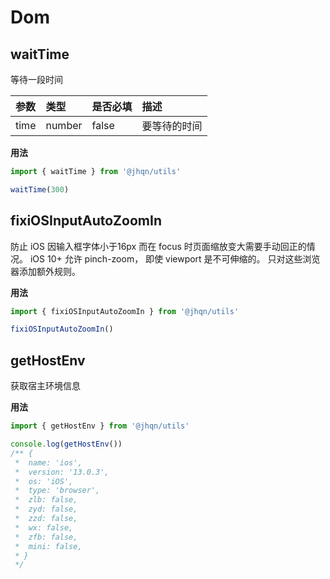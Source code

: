 # Dom

## waitTime
等待一段时间

| 参数             | 类型     | 是否必填  | 描述     |
|:---------------|:-------|:------|:-------|
| time        | number | false | 要等待的时间 |

**用法**
```ts
import { waitTime } from '@jhqn/utils'

waitTime(300)
```

## fixiOSInputAutoZoomIn
防止 iOS 因输入框字体小于16px 而在 focus 时页面缩放变大需要手动回正的情况。
iOS 10+ 允许 pinch-zoom， 即使 viewport 是不可伸缩的。
只对这些浏览器添加额外规则。

**用法**
```ts
import { fixiOSInputAutoZoomIn } from '@jhqn/utils'

fixiOSInputAutoZoomIn()
```

## getHostEnv
获取宿主环境信息

**用法**
```ts
import { getHostEnv } from '@jhqn/utils'

console.log(getHostEnv())
/** {
 *  name: 'ios',
 *  version: '13.0.3',
 *  os: 'iOS',
 *  type: 'browser',
 *  zlb: false,
 *  zyd: false,
 *  zzd: false,
 *  wx: false,
 *  zfb: false,
 *  mini: false,
 * }
 */
```
